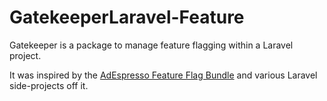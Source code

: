 # GatekeeperLaravel-Feature


Gatekeeper is a package to manage feature flagging within a Laravel project.

It was inspired by the [AdEspresso Feature Flag Bundle](https://github.com/adespresso/FeatureBundle) and various Laravel side-projects off it. 


